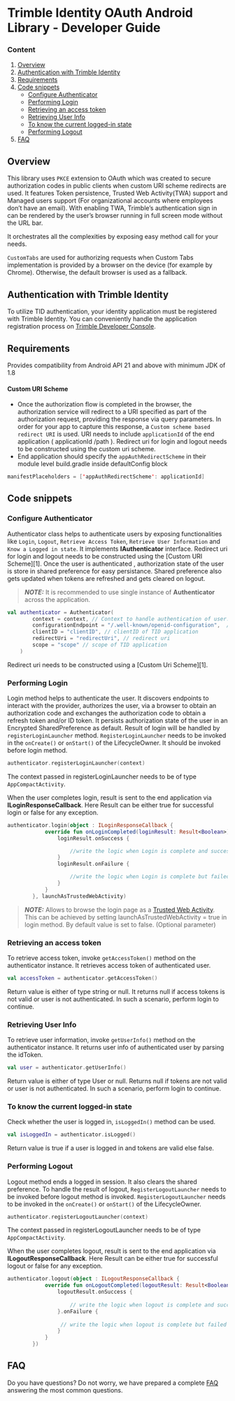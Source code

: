 # Trimble Identity OAuth Android Library - Developer Guide

### Content

1. [Overview](#overview)
2. [Authentication with Trimble Identity](#identity)
3. [Requirements](#requirements)
4. [Code snippets](#snippets)
   + [Configure Authenticator](#configure_authenticator)
   + [Performing Login](#perform_login)
   + [Retrieving an access token](#retrieve_access_token)
   + [Retrieving User Info](#retrieve_user_info)
   + [To know the current logged-in state](#know_current_state) 
   + [Performing Logout](#perform_logout)
4. [FAQ](#faq)

## <a name="overview">Overview</a> ##

This library uses `PKCE` extension to OAuth which was created to secure authorization codes in public clients when custom URI scheme redirects are used. It features Token persistence, Trusted Web Activity(TWA) support and Managed users support (For organizational accounts where employees don’t have an email). With enabling TWA, Trimble’s authentication sign in can be rendered by the user’s browser running in full screen mode without the URL bar.

It orchestrates all the complexities by exposing easy method call for your needs.

`CustomTabs` are used for authorizing requests when Custom Tabs implementation is provided by a browser on the device (for example by Chrome). Otherwise, the default browser is used as a fallback.

## <a name="identity">Authentication with Trimble Identity</a> ##

To utilize TID authentication, your identity application must be registered with Trimble Identity. You can conveniently handle the application registration process on [Trimble Developer Console](https://console.trimble.com/).

## <a name="requirements">Requirements</a> ##

Provides compatibility from Android API 21 and above with minimum JDK of 1.8

#### Custom URI Scheme
* Once the authorization flow is completed in the browser, the authorization service will redirect to a URI specified as part of the authorization request, providing the response via query parameters. In order for your app to capture this response, a `Custom scheme based redirect URI` is used. URI needs to include `applicationId` of the end application ( applicationId /path ). Redirect uri for login and logout needs to be constructed using the custom uri scheme.
* End application should specify the `appAuthRedirectScheme` in their module level build.gradle inside defaultConfig block

```kotlin
manifestPlaceholders = ['appAuthRedirectScheme': applicationId]
```

## <a name="snippets">Code snippets</a> ##

### <a name="configure_authenticator">Configure Authenticator</a> ###

Authenticator class helps to authenticate users by exposing functionalities like `Login`, `Logout`, `Retrieve Access Token`, `Retrieve User Information` and `Know a Logged in state`. It implements **IAuthenticator** interface. Redirect uri for login and logout needs to be constructed using the [Custom URI Scheme][1]. Once the user is authenticated , authorization state of the user is store in shared preference for easy persistance. Shared preference also gets updated when tokens are refreshed and gets cleared on logout.

> **_NOTE:_** It is recommended to use single instance of **Authenticator** across the application.

```kotlin
val authenticator = Authenticator(
        context = context, // Context to handle authentication of user.
        configurationEndpoint = "/.well-known/openid-configuration",  // OpenID well known configuration endpoint
        clientID = "clientID", // clientID of TID application
        redirectUri = "redirectUri", // redirect uri  
        scope = "scope" // scope of TID application
    )
```
Redirect uri needs to be constructed using a [Custom Uri Scheme][1].

### <a name="perform_login">Performing Login</a> ###

Login method helps to authenticate the user. It discovers endpoints to interact with the provider, authorizes the user, via a browser to obtain an authorization code and exchanges the authorization code to obtain a refresh token and/or ID token. It persists authorization state of the user in an Encrypted SharedPreference as default. Result of login will be handled by `registerLoginLauncher` method. `RegisterLoginLauncher` needs to be invoked in the `onCreate()` or `onStart()` of the LifecycleOwner. It should be invoked before login method.

```kotlin
authenticator.registerLoginLauncher(context)
```
The context passed in registerLoginLauncher needs to be of type `AppCompactActivity`.

When the user completes login, result is sent to the end application via **ILoginResponseCallback**. Here Result can be either true for successful login or false for any exception.

```kotlin
authenticator.login(object : ILoginResponseCallback {
            override fun onLoginCompleted(loginResult: Result<Boolean>) {  //The result of login will be sent to the provided callback handler
                loginResult.onSuccess {

                    //write the logic when Login is complete and success
                }
                loginResult.onFailure {

                    //write the logic when Login is complete but failed
                }
            }
        }, launchAsTrustedWebActivity)
```
> **_NOTE:_** Allows to browse the login page as a [Trusted Web Activity](). This can be achieved by setting launchAsTrustedWebActivity = true in login method. By default value is set to false. (Optional parameter)

### <a name="retrieve_access_token">Retrieving an access token</a> ###

To retrieve access token, invoke `getAccessToken()` method on the authenticator instance. It retrieves access token of authenticated user.

```kotlin
val accessToken = authenticator.getAccessToken()
```
Return value is either of type string or null. It returns null if access tokens is not valid or user is not authenticated. In such a scenario, perform login to continue.

### <a name="retrieve_user_info">Retrieving User Info</a> ###

To retrieve user information, invoke `getUserInfo()` method on the authenticator instance. It returns user info of authenticated user by parsing the idToken.

```kotlin
val user = authenticator.getUserInfo() 
```
Return value is either of type User or null. Returns null if tokens are not valid or user is not authenticated. In such a scenario, perform login to continue.

### <a name="know_current_state">To know the current logged-in state</a> ###

Check whether the user is logged in, `isLoggedIn()` method can be used.

```kotlin
val isLoggedIn = authenticator.isLogged()
```
Return value is true if a user is logged in and tokens are valid else false.

### <a name="perform_logout">Performing Logout</a> ###

Logout method ends a logged in session. It also clears the shared preference. To handle the result of logout, `RegisterLogoutLauncher` needs to be invoked before logout method is invoked. `RegisterLogoutLauncher` needs to be invoked in the `onCreate()` or `onStart()` of the LifecycleOwner.

```kotlin
authenticator.registerLogoutLauncher(context)
```
The context passed in registerLogoutLauncher needs to be of type `AppCompactActivity`.

When the user completes logout, result is sent to the end application via **ILogoutResponseCallback**. Here Result can be either true for successful logout or false for any exception.

```kotlin
authenticator.logout(object : ILogoutResponseCallback {
            override fun onLogoutCompleted(logoutResult: Result<Boolean>) { 
                logoutResult.onSuccess {
                    
                    // write the logic when logout is complete and success
                }.onFailure {
                
                 // write the logic when logout is complete but failed
                }
            }
        })
```

## <a name="faq">FAQ</a> ##

Do you have questions? Do not worry, we have prepared a complete [FAQ](./FAQ.md) answering the most common questions.